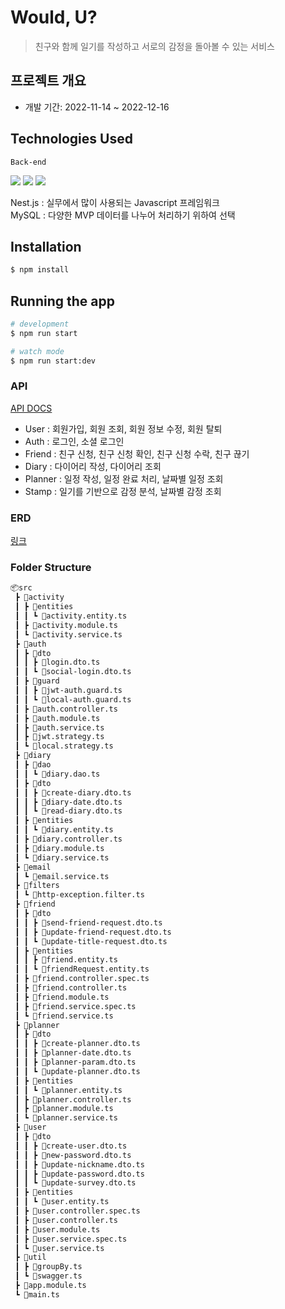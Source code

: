 # Would, U?
> 친구와 함께 일기를 작성하고 서로의 감정을 돌아볼 수 있는 서비스

## 프로젝트 개요
- 개발 기간: 2022-11-14 ~ 2022-12-16

## Technologies Used
`Back-end`

<img src="https://img.shields.io/badge/Nest.js-E0234E?style=flat-square&logo=Nestjs&logoColor=white">
<img src="https://img.shields.io/badge/Typescript-3178C6?style=flat-square&logo=Typescript&logoColor=white"/>
<img src="https://img.shields.io/badge/mysql-4479A1?style=flat-square&logo=mysql&logoColor=white">

Nest.js : 실무에서 많이 사용되는 Javascript 프레임워크   
MySQL : 다양한 MVP 데이터를 나누어 처리하기 위하여 선택

## Installation

```bash
$ npm install
```

## Running the app

```bash
# development
$ npm run start

# watch mode
$ npm run start:dev

```

### API
[API DOCS](http://kdt-ai5-team05.elicecoding.com:5000/api-docs#/)   
* User : 회원가입, 회원 조회, 회원 정보 수정, 회원 탈퇴   
* Auth : 로그인, 소셜 로그인   
* Friend : 친구 신청, 친구 신청 확인, 친구 신청 수락, 친구 끊기   
* Diary : 다이어리 작성, 다이어리 조회   
* Planner : 일정 작성, 일정 완료 처리, 날짜별 일정 조회   
* Stamp : 일기를 기반으로 감정 분석, 날짜별 감정 조회   

### ERD
[링크](https://dbdiagram.io/d/639abe5999cb1f3b55a1877c)

### Folder Structure
```bash
📦src
 ┣ 📂activity
 ┃ ┣ 📂entities
 ┃ ┃ ┗ 📜activity.entity.ts
 ┃ ┣ 📜activity.module.ts
 ┃ ┗ 📜activity.service.ts
 ┣ 📂auth
 ┃ ┣ 📂dto
 ┃ ┃ ┣ 📜login.dto.ts
 ┃ ┃ ┗ 📜social-login.dto.ts
 ┃ ┣ 📂guard
 ┃ ┃ ┣ 📜jwt-auth.guard.ts
 ┃ ┃ ┗ 📜local-auth.guard.ts
 ┃ ┣ 📜auth.controller.ts
 ┃ ┣ 📜auth.module.ts
 ┃ ┣ 📜auth.service.ts
 ┃ ┣ 📜jwt.strategy.ts
 ┃ ┗ 📜local.strategy.ts
 ┣ 📂diary
 ┃ ┣ 📂dao
 ┃ ┃ ┗ 📜diary.dao.ts
 ┃ ┣ 📂dto
 ┃ ┃ ┣ 📜create-diary.dto.ts
 ┃ ┃ ┣ 📜diary-date.dto.ts
 ┃ ┃ ┗ 📜read-diary.dto.ts
 ┃ ┣ 📂entities
 ┃ ┃ ┗ 📜diary.entity.ts
 ┃ ┣ 📜diary.controller.ts
 ┃ ┣ 📜diary.module.ts
 ┃ ┗ 📜diary.service.ts
 ┣ 📂email
 ┃ ┗ 📜email.service.ts
 ┣ 📂filters
 ┃ ┗ 📜http-exception.filter.ts
 ┣ 📂friend
 ┃ ┣ 📂dto
 ┃ ┃ ┣ 📜send-friend-request.dto.ts
 ┃ ┃ ┣ 📜update-friend-request.dto.ts
 ┃ ┃ ┗ 📜update-title-request.dto.ts
 ┃ ┣ 📂entities
 ┃ ┃ ┣ 📜friend.entity.ts
 ┃ ┃ ┗ 📜friendRequest.entity.ts
 ┃ ┣ 📜friend.controller.spec.ts
 ┃ ┣ 📜friend.controller.ts
 ┃ ┣ 📜friend.module.ts
 ┃ ┣ 📜friend.service.spec.ts
 ┃ ┗ 📜friend.service.ts
 ┣ 📂planner
 ┃ ┣ 📂dto
 ┃ ┃ ┣ 📜create-planner.dto.ts
 ┃ ┃ ┣ 📜planner-date.dto.ts
 ┃ ┃ ┣ 📜planner-param.dto.ts
 ┃ ┃ ┗ 📜update-planner.dto.ts
 ┃ ┣ 📂entities
 ┃ ┃ ┗ 📜planner.entity.ts
 ┃ ┣ 📜planner.controller.ts
 ┃ ┣ 📜planner.module.ts
 ┃ ┗ 📜planner.service.ts
 ┣ 📂user
 ┃ ┣ 📂dto
 ┃ ┃ ┣ 📜create-user.dto.ts
 ┃ ┃ ┣ 📜new-password.dto.ts
 ┃ ┃ ┣ 📜update-nickname.dto.ts
 ┃ ┃ ┣ 📜update-password.dto.ts
 ┃ ┃ ┗ 📜update-survey.dto.ts
 ┃ ┣ 📂entities
 ┃ ┃ ┗ 📜user.entity.ts
 ┃ ┣ 📜user.controller.spec.ts
 ┃ ┣ 📜user.controller.ts
 ┃ ┣ 📜user.module.ts
 ┃ ┣ 📜user.service.spec.ts
 ┃ ┗ 📜user.service.ts
 ┣ 📂util
 ┃ ┣ 📜groupBy.ts
 ┃ ┗ 📜swagger.ts
 ┣ 📜app.module.ts
 ┗ 📜main.ts
``` 


